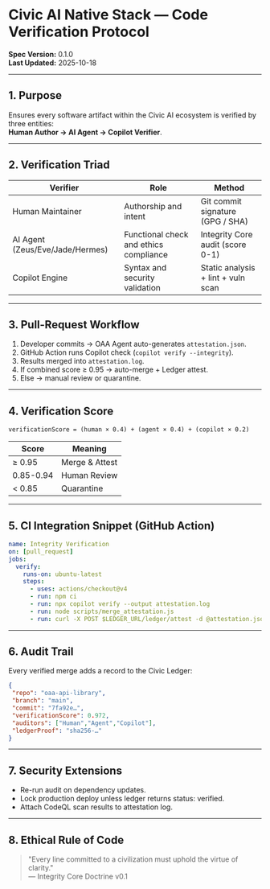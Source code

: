 # Civic AI Native Stack — Code Verification Protocol

**Spec Version:** 0.1.0  
**Last Updated:** 2025-10-18  

---

## 1. Purpose

Ensures every software artifact within the Civic AI ecosystem is verified by three entities:  
**Human Author → AI Agent → Copilot Verifier**.

---

## 2. Verification Triad

| Verifier | Role | Method |
|----------|------|--------|
| Human Maintainer | Authorship and intent | Git commit signature (GPG / SHA) |
| AI Agent (Zeus/Eve/Jade/Hermes) | Functional check and ethics compliance | Integrity Core audit (score 0-1) |
| Copilot Engine | Syntax and security validation | Static analysis + lint + vuln scan |

---

## 3. Pull-Request Workflow

1. Developer commits → OAA Agent auto-generates `attestation.json`.  
2. GitHub Action runs Copilot check (`copilot verify --integrity`).  
3. Results merged into `attestation.log`.  
4. If combined score ≥ 0.95 → auto-merge + Ledger attest.  
5. Else → manual review or quarantine.

---

## 4. Verification Score

```
verificationScore = (human × 0.4) + (agent × 0.4) + (copilot × 0.2)
```

| Score | Meaning |
|-------|---------|
| ≥ 0.95 | Merge & Attest |
| 0.85-0.94 | Human Review |
| < 0.85 | Quarantine |

---

## 5. CI Integration Snippet (GitHub Action)

```yaml
name: Integrity Verification
on: [pull_request]
jobs:
  verify:
    runs-on: ubuntu-latest
    steps:
      - uses: actions/checkout@v4
      - run: npm ci
      - run: npx copilot verify --output attestation.log
      - run: node scripts/merge_attestation.js
      - run: curl -X POST $LEDGER_URL/ledger/attest -d @attestation.json
```

---

## 6. Audit Trail

Every verified merge adds a record to the Civic Ledger:

```json
{
 "repo": "oaa-api-library",
 "branch": "main",
 "commit": "7fa92e…",
 "verificationScore": 0.972,
 "auditors": ["Human","Agent","Copilot"],
 "ledgerProof": "sha256-…"
}
```

---

## 7. Security Extensions

- Re-run audit on dependency updates.
- Lock production deploy unless ledger returns status: verified.
- Attach CodeQL scan results to attestation log.

---

## 8. Ethical Rule of Code

> "Every line committed to a civilization must uphold the virtue of clarity."  
> — Integrity Core Doctrine v0.1